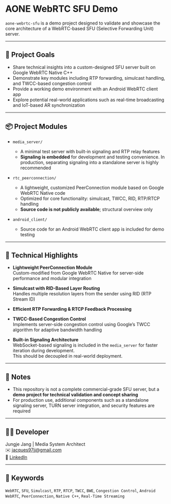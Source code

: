 # AONE WebRTC SFU Demo

`aone-webrtc-sfu` is a demo project designed to validate and showcase the core architecture of a WebRTC-based SFU (Selective Forwarding Unit) server.

---

## 🎯 Project Goals

- Share technical insights into a custom-designed SFU server built on Google WebRTC Native C++
- Demonstrate key modules including RTP forwarding, simulcast handling, and TWCC-based congestion control
- Provide a working demo environment with an Android WebRTC client app
- Explore potential real-world applications such as real-time broadcasting and IoT-based AR synchronization

---

## 📦 Project Modules

- `media_server/`  
  - A minimal test server with built-in signaling and RTP relay features  
  - **Signaling is embedded** for development and testing convenience. In production, separating signaling into a standalone server is highly recommended

- `rtc_peerconnection/`  
  - A lightweight, customized PeerConnection module based on Google WebRTC Native code  
  - Optimized for core functionality: simulcast, TWCC, RID, RTP/RTCP handling  
  - **Source code is not publicly available**; structural overview only

- `android_client/`  
  - Source code for an Android WebRTC client app is included for demo testing

---

## 🧩 Technical Highlights

- **Lightweight PeerConnection Module**  
  Custom-modified from Google WebRTC Native for server-side performance and modular integration

- **Simulcast with RID-Based Layer Routing**  
  Handles multiple resolution layers from the sender using RID (RTP Stream ID)

- **Efficient RTP Forwarding & RTCP Feedback Processing**

- **TWCC-Based Congestion Control**  
  Implements server-side congestion control using Google’s TWCC algorithm for adaptive bandwidth handling

- **Built-in Signaling Architecture**  
  WebSocket-based signaling is included in the `media_server` for faster iteration during development.  
  This should be decoupled in real-world deployment.

---

## 📌 Notes

- This repository is not a complete commercial-grade SFU server, but a **demo project for technical validation and concept sharing**
- For production use, additional components such as a standalone signaling server, TURN server integration, and security features are required

---

## 👨‍💻 Developer

Jungje Jang | Media System Architect  
✉️ jacques97jj@gmail.com  
🔗 [LinkedIn](https://www.linkedin.com/in/%EC%A4%91%EC%A0%9C-%EC%9E%A5-71a6b010b/)


---

## 📎 Keywords

`WebRTC`, `SFU`, `Simulcast`, `RTP`, `RTCP`, `TWCC`, `BWE`, `Congestion Control`, `Android WebRTC`, `PeerConnection`, `Native C++`, `Real-Time Streaming`

